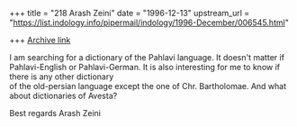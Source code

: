 +++
title = "218 Arash Zeini"
date = "1996-12-13"
upstream_url = "https://list.indology.info/pipermail/indology/1996-December/006545.html"

+++
[Archive link](https://list.indology.info/pipermail/indology/1996-December/006545.html)


I am searching for a dictionary of the Pahlavi language. It doesn't 
matter if Pahlavi-English or Pahlavi-German.
It is also interesting for me to know if there is any other dictionary  
of the old-persian language except the one of Chr. Bartholomae.
And what about dictionaries of Avesta?

Best regards 
Arash Zeini




